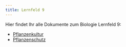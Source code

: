 ```yaml
---
title: Lernfeld 9
---
```

Hier findet Ihr alle Dokumente zum Biologie Lernfeld 9:

- [Pflanzenkultur](/biologie/lernfeld_9/pflanzenkultur/)
- [Pflanzenschutz](/biologie/lernfeld_9/pflanzenschutz/)